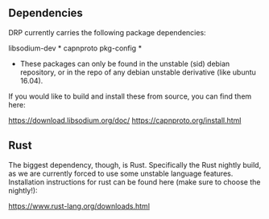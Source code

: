 ## Dependencies

DRP currently carries the following package dependencies:

libsodium-dev *
capnproto
pkg-config *

* These packages can only be found in the unstable (sid) debian repository, or in the repo of any debian unstable derivative (like ubuntu 16.04).

If you would like to build and install these from source, you can find them here:

https://download.libsodium.org/doc/
https://capnproto.org/install.html

## Rust

The biggest dependency, though, is Rust. Specifically the Rust nightly build, as we are currently forced to use some unstable language features. Installation instructions for rust can be found here (make sure to choose the nightly!):

https://www.rust-lang.org/downloads.html
